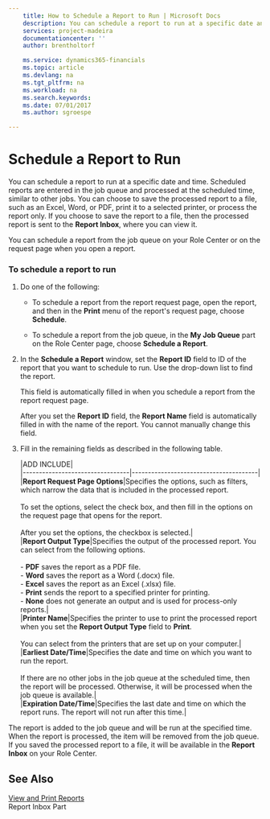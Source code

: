 ```yaml
---
    title: How to Schedule a Report to Run | Microsoft Docs
    description: You can schedule a report to run at a specific date and time. Scheduled reports are entered in the job queue and processed at the scheduled time, similar to other jobs. You can choose to save the processed report to a file, such as an Excel, Word, or PDF, print it to a selected printer, or process the report only. If you choose to save the report to a file, then the processed report is sent to the **Report Inbox**, where you can view it.
    services: project-madeira
    documentationcenter: ''
    author: brentholtorf

    ms.service: dynamics365-financials
    ms.topic: article
    ms.devlang: na
    ms.tgt_pltfrm: na
    ms.workload: na
    ms.search.keywords:
    ms.date: 07/01/2017
    ms.author: sgroespe

---
```

# Schedule a Report to Run
You can schedule a report to run at a specific date and time. Scheduled reports are entered in the job queue and processed at the scheduled time, similar to other jobs. You can choose to save the processed report to a file, such as an Excel, Word, or PDF, print it to a selected printer, or process the report only. If you choose to save the report to a file, then the processed report is sent to the **Report Inbox**, where you can view it.  
  
 You can schedule a report from the job queue on your Role Center or on the request page when you open a report.  
  
### To schedule a report to run  
  
1.  Do one of the following:  
  
    -   To schedule a report from the report request page, open the report, and then in the **Print** menu of the report's request page, choose **Schedule**.  
  
    -   To schedule a report from the job queue, in the **My Job Queue** part on the Role Center page, choose **Schedule a Report**.  
  
2.  In the **Schedule a Report** window, set the **Report ID** field to ID of the report that you want to schedule to run. Use the drop-down list to find the report.  
  
     This field is automatically filled in when you schedule a report from the report request page.  
  
     After you set the **Report ID** field, the **Report Name** field is automatically filled in with the name of the report. You cannot manually change this field.  
  
3.  Fill in the remaining fields as described in the following table.  
  
    |ADD INCLUDE<!--[!INCLUDE[bp_tablefield](../../includes/bp_tabledescription_md.md)]-->|  
    |---------------------------------|---------------------------------------|  
    |**Report Request Page Options**|Specifies the options, such as filters, which narrow the data that is included in the processed report.<br /><br /> To set the options, select the check box, and then fill in the options on the request page that opens for the report.<br /><br /> After you set the options, the checkbox is selected.|  
    |**Report Output Type**|Specifies the output of the processed report. You can select from the following options.<br /><br /> -   **PDF** saves the report as a PDF file.<br />-   **Word** saves the report as a Word (.docx) file.<br />-   **Excel** saves the report as an Excel (.xlsx) file.<br />-   **Print** sends the report to a specified printer for printing.<br />-   **None** does not generate an output and is used for process-only reports.|  
    |**Printer Name**|Specifies the printer to use to print the processed report when you set the **Report Output Type** field to **Print**.<br /><br /> You can select from the printers that are set up on your computer.|  
    |**Earliest Date/Time**|Specifies the date and time on which you want to run the report.<br /><br /> If there are no other jobs in the job queue at the scheduled time, then the report will be processed. Otherwise, it will be processed when the job queue is available.|  
    |**Expiration Date/Time**|Specifies the last date and time on which the report runs. The report will not run after this time.|  
  
 The report is added to the job queue and will be run at the specified time. When the report is processed, the item will be removed from the job queue. If you saved the processed report to a file, it will be available in the **Report Inbox** on your Role Center.  
  
## See Also  
 [View and Print Reports](../FullExperience/how-to-view-and-print-reports.md)   
 Report Inbox Part